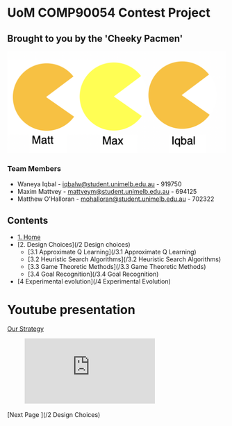 # UoM COMP90054 Contest Project

## Brought to you by the 'Cheeky Pacmen'

![Screen_Shot_2019-10-13_at_2.55.27_pm](uploads/59957435e0bfab8dfaf5912f5f8c31fc/Screen_Shot_2019-10-13_at_2.55.27_pm.png)



### Team Members

* Waneya Iqbal        - iqbalw@student.unimelb.edu.au     - 919750
* Maxim Mattvey       - mattveym@student.unimelb.edu.au   - 694125
* Matthew O'Halloran  - mohalloran@student.unimelb.edu.au - 702322

## Contents

- [1. Home](/Home)
- [2. Design Choices](/2 Design choices)
    - [3.1 Approximate Q Learning](/3.1 Approximate Q Learning)
    - [3.2 Heuristic Search Algorithms](/3.2 Heuristic Search Algorithms)
    - [3.3 Game Theoretic Methods](/3.3 Game Theoretic Methods)
    - [3.4 Goal Recognition](/3.4 Goal Recognition)
- [4 Experimental evolution](/4 Experimental Evolution)

# Youtube presentation

[Our Strategy](https://www.youtube.com/watch?v=dRNBx25eenw&feature=youtu.be)

<figure class="video_container">
  <iframe src="https://www.youtube.com/embed/dRNBx25eenw" frameborder="0" allowfullscreen="true"> </iframe>
</figure>

[Next Page ](/2 Design Choices)
